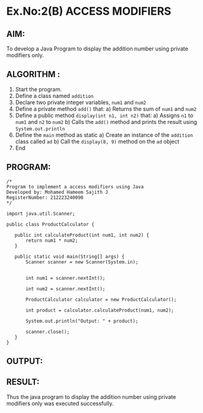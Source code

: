# Ex.No:2(B) ACCESS MODIFIERS

## AIM:
To develop a Java Program to display the addition number using private modifiers only.

## ALGORITHM :
1.	Start the program.
2.	Define a class named `addition`
3.	Declare two private integer variables, `num1` and `num2`
4.	Define a private method `add()` that:
a)	Returns the sum of `num1` and `num2`
5.	Define a public method `display(int n1, int n2)` that:
a)	Assigns `n1` to `num1` and `n2` to `num2`
b)	Calls the `add()` method and prints the result using `System.out.println`
6.	Define the `main` method as static
a)	Create an instance of the `addition` class called `ad`
b)	Call the `display(8, 9)` method on the `ad` object
7.	End






## PROGRAM:
 ```
/*
Program to implement a access modifiers using Java
Developed by: Mohamed Hameem Sajith J
RegisterNumber: 212223240090 
*/

import java.util.Scanner;

public class ProductCalculator {

    public int calculateProduct(int num1, int num2) {
        return num1 * num2;
    }

    public static void main(String[] args) {
        Scanner scanner = new Scanner(System.in);

     
        int num1 = scanner.nextInt();
     
        int num2 = scanner.nextInt();

        ProductCalculator calculator = new ProductCalculator();

        int product = calculator.calculateProduct(num1, num2);

        System.out.println("Output: " + product);

        scanner.close();
    }
}
```



## OUTPUT:



## RESULT:
Thus the java program to display the addition number using private modifiers only was executed successfully.


